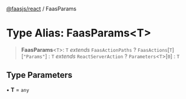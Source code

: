 [@faasjs/react](../README.md) / FaasParams

# Type Alias: FaasParams\<T\>

> **FaasParams**\<`T`\>: `T` *extends* `FaasActionPaths` ? `FaasActions`\[`T`\]\[`"Params"`\] : `T` *extends* `ReactServerAction` ? `Parameters`\<`T`\>\[`0`\] : `T`

## Type Parameters

• **T** = `any`
